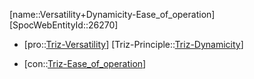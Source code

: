 ﻿---
type: TrizContradiction
aliases:
- Versatility+Dynamicity-Ease_of_operation
license: CC BY-SA 4.0
copyright: https://github.com/SpocWeb
IsDeleted: false
IsReadOnly: false
Confidential: public
tags: 
- Triz/Contradiction
---
[name::Versatility+Dynamicity-Ease_of_operation]
[SpocWebEntityId::26270]
+ [pro::[Triz-Versatility](tech/Triz/Parameter/Triz-Versatility.md)]
[Triz-Principle::[Triz-Dynamicity](tech/Triz/Principle/Triz-Dynamicity.md)]
- [con::[Triz-Ease_of_operation](tech/Triz/Parameter/Triz-Ease_of_operation.md)]

